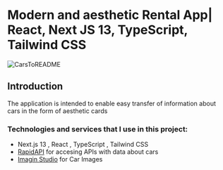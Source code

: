 # Modern and aesthetic Rental App| React, Next JS 13, TypeScript, Tailwind CSS

![CarsToREADME](https://github.com/franciszekkostka/CarHub/assets/118021999/4d094e93-a7ad-4a8a-b856-bf6be4bfb5d5)

## Introduction
The application is intended to enable easy transfer of information about cars in the form of aesthetic cards
 
### Technologies and services that I use in this project:
- Next.js 13 , React , TypeScript , Tailwind CSS
- [RapidAPI](https://rapidapi.com/hub) for accesing APIs with data about cars
- [Imagin Studio](https://www.imagin.studio/) for Car Images
